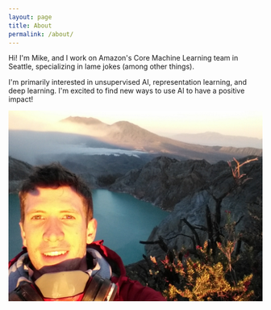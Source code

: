 ```yaml
---
layout: page
title: About
permalink: /about/
---
```


Hi! I'm Mike, and I work on Amazon's Core Machine Learning team in Seattle,
specializing in lame jokes (among other things).

I'm primarily interested in unsupervised AI, representation learning, and deep learning.
I'm excited to find new ways to use AI to have a positive impact!

<img src="/assets/KawaIjen.jpg">
